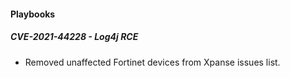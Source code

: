 
#### Playbooks
##### CVE-2021-44228 - Log4j RCE
- Removed unaffected Fortinet devices from Xpanse issues list.
